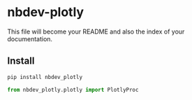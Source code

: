 # nbdev-plotly

<!-- WARNING: THIS FILE WAS AUTOGENERATED! DO NOT EDIT! -->

This file will become your README and also the index of your
documentation.

## Install

``` sh
pip install nbdev_plotly
```

``` python
from nbdev_plotly.plotly import PlotlyProc
```
